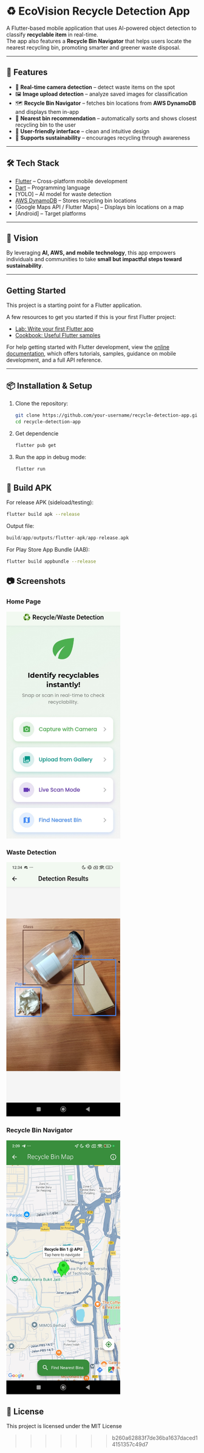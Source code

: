 # ♻️ EcoVision Recycle Detection App

A Flutter-based mobile application that uses AI-powered object detection to classify **recyclable item** in real-time.  
The app also features a **Recycle Bin Navigator** that helps users locate the nearest recycling bin, promoting smarter and greener waste disposal.  

---

## 🚀 Features
- 📸 **Real-time camera detection** – detect waste items on the spot  
- 🖼️ **Image upload detection** – analyze saved images for classification  
- 🗺️ **Recycle Bin Navigator** – fetches bin locations from **AWS DynamoDB** and displays them in-app  
- 📍 **Nearest bin recommendation** – automatically sorts and shows closest recycling bin to the user  
- 🔔 **User-friendly interface** – clean and intuitive design  
- 🌱 **Supports sustainability** – encourages recycling through awareness  

---

## 🛠️ Tech Stack
- [Flutter](https://flutter.dev/) – Cross-platform mobile development  
- [Dart](https://dart.dev/) – Programming language  
- [YOLO] – AI model for waste detection  
- [AWS DynamoDB](https://aws.amazon.com/dynamodb/) – Stores recycling bin locations  
- [Google Maps API / Flutter Maps] – Displays bin locations on a map  
- [Android] – Target platforms  

---

## 🌱 Vision

By leveraging **AI, AWS, and mobile technology**, this app empowers individuals and communities to take **small but impactful steps toward sustainability**.  

---

## Getting Started

This project is a starting point for a Flutter application.

A few resources to get you started if this is your first Flutter project:

- [Lab: Write your first Flutter app](https://docs.flutter.dev/get-started/codelab)
- [Cookbook: Useful Flutter samples](https://docs.flutter.dev/cookbook)

For help getting started with Flutter development, view the
[online documentation](https://docs.flutter.dev/), which offers tutorials,
samples, guidance on mobile development, and a full API reference.

---

## 📦 Installation & Setup

1. Clone the repository:
   ```bash
   git clone https://github.com/your-username/recycle-detection-app.git
   cd recycle-detection-app
   ```
2. Get dependencie
   ```bash
   flutter pub get
   ```
3. Run the app in debug mode:
   ```bash
   flutter run
   ```
## 📲 Build APK
For release APK (sideload/testing):
```bash
flutter build apk --release
```
Output file:
```swift
build/app/outputs/flutter-apk/app-release.apk
```
For Play Store App Bundle (AAB):
```bash
flutter build appbundle --release
```
## 📷 Screenshots

### Home Page
<img src="assets/screenshots/home.png" width="300">

### Waste Detection
<img src="assets/screenshots/detection.png" width="300">

### Recycle Bin Navigator
<img src="assets/screenshots/navigator.png" width="300">

## 📝 License
This project is licensed under the MIT License
>>>>>>> b260a62883f7de36ba1637daced14151357c49d7
